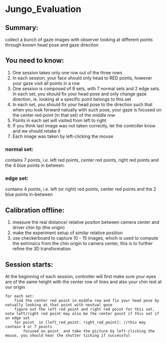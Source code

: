 # Jungo_Evaluation
## Summary:   
collect a bunch of gaze images with observer looking at different points through known head pose and gaze direction 

## You need to know:   
1. One session takes only one row out of the three rows				
2. In each session, your face should only head to RED points, however your gaze visit all points in a row  
3. One session is composed of 9 sets, with 7 normal sets and 2 edge sets. In each set, you should fix your head pose and only change gaze direction, ie. looking at a specific point belongs to this set								
4. In each set, you should fix your head pose to the direction such that when you look forward natually with such pose, your gaze is focused on the center red point (in that set) of the middle row				
5. Points in each set will visited from left to right				
6. If you think last image was not taken correctly, let the controller know and we should retake it				
7. Each image was taken by left-clicking the mouse				

### normal set:
contains 7 points, i.e. left red points, center red points, right red points and the 4 blue points in between.				
### edge set: 
contains 4 points, i.e. left (or right) red points, center red points and the 2 blue points in-between

## Calibration offline: 
1. measure the real distance/ relative positon between camera center and driver chin tip (the origin)
2. make the experiment setup of similar relative position
3. use checkerboard to capture 10 - 15 images, which is used to compute the extrinsics from the chin origin to camera center, this is to further refine the 3D transformation				

## Session starts:
At the beginning of each session, controller will first make sure your eyes are of the same height with the center row of lines and also your chin rest at our origin				
```
for each set:				
    find the center red point in middle row and fix your head pose by natually looking at that point with neutual gaze 				
    figure out the left red point and right red point for this set, note left/right red point may also be the center point if this set if an edge set
    for point_ in [left_red_point: right_red_point]: //this may contain 4 or 7 points
        focused on point_ and take the picture by left-clicking the mouse, you should hear the shutter ticking if successful
```        
